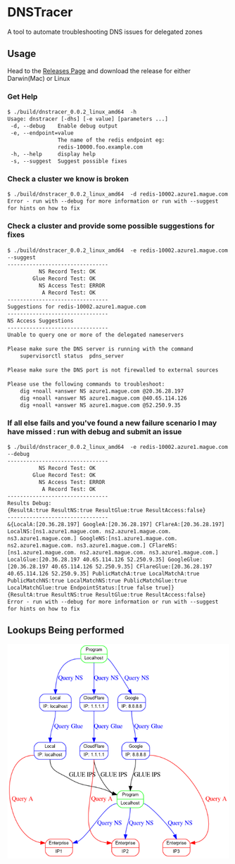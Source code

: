 # DNSTracer

A tool to automate troubleshooting DNS issues for delegated zones

## Usage

Head to the [Releases Page](https://github.com/Redislabs-Solution-Architects/dnstracer/releases) and download the release for either Darwin(Mac) or Linux

### Get Help

```
$ ./build/dnstracer_0.0.2_linux_amd64  -h
Usage: dnstracer [-dhs] [-e value] [parameters ...]
 -d, --debug    Enable debug output
 -e, --endpoint=value
                The name of the redis endpoint eg:
                redis-10000.foo.example.com
 -h, --help     display help
 -s, --suggest  Suggest possible fixes

```

### Check a cluster we know is broken

```
$ ./build/dnstracer_0.0.2_linux_amd64  -d redis-10002.azure1.mague.com
Error - run with --debug for more information or run with --suggest for hints on how to fix
```

### Check a cluster and provide some possible suggestions for fixes

```
$ ./build/dnstracer_0.0.2_linux_amd64  -e redis-10002.azure1.mague.com --suggest
--------------------------------
	      NS Record Test: OK
	    Glue Record Test: OK
	      NS Access Test: ERROR
	       A Record Test: OK
--------------------------------
Suggestions for redis-10002.azure1.mague.com
--------------------------------
NS Access Suggestions
--------------------------------
Unable to query one or more of the delegated nameservers

Please make sure the DNS server is running with the command
	supervisorctl status  pdns_server

Please make sure the DNS port is not firewalled to external sources

Please use the following commands to troubleshoot:
	dig +noall +answer NS azure1.mague.com @20.36.28.197
	dig +noall +answer NS azure1.mague.com @40.65.114.126
	dig +noall +answer NS azure1.mague.com @52.250.9.35
```

### If all else fails and you've found a new failure scenario I may have missed : run with debug and submit an issue

```
$ ./build/dnstracer_0.0.2_linux_amd64  -e redis-10002.azure1.mague.com --debug
--------------------------------
	      NS Record Test: OK
	    Glue Record Test: OK
	      NS Access Test: ERROR
	       A Record Test: OK
--------------------------------
Results Debug:
{ResultA:true ResultNS:true ResultGlue:true ResultAccess:false}
--------------------------------
&{LocalA:[20.36.28.197] GoogleA:[20.36.28.197] CFlareA:[20.36.28.197] LocalNS:[ns1.azure1.mague.com. ns2.azure1.mague.com. ns3.azure1.mague.com.] GoogleNS:[ns1.azure1.mague.com. ns2.azure1.mague.com. ns3.azure1.mague.com.] CFlareNS:[ns1.azure1.mague.com. ns2.azure1.mague.com. ns3.azure1.mague.com.] LocalGlue:[20.36.28.197 40.65.114.126 52.250.9.35] GoogleGlue:[20.36.28.197 40.65.114.126 52.250.9.35] CFlareGlue:[20.36.28.197 40.65.114.126 52.250.9.35] PublicMatchA:true LocalMatchA:true PublicMatchNS:true LocalMatchNS:true PublicMatchGlue:true LocalMatchGlue:true EndpointStatus:[true false true]}
{ResultA:true ResultNS:true ResultGlue:true ResultAccess:false}
Error - run with --debug for more information or run with --suggest for hints on how to fix
```

## Lookups Being performed

![docs/lookups.png](docs/lookups.png)

